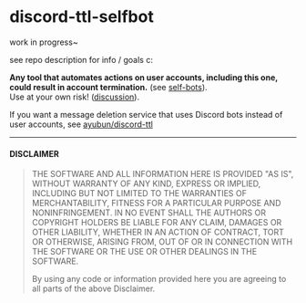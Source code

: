 # discord-ttl-selfbot

work in progress~

see repo description for info / goals c:

**Any tool that automates actions on user accounts, including this one, could result in account termination.** (see [self-bots][self-bots]).  
Use at your own risk! ([discussion](https://github.com/victornpb/undiscord/discussions/273)).

If you want a message deletion service that uses Discord bots instead of user accounts, see [ayubun/discord-ttl][discord-ttl]


----
#### DISCLAIMER

> THE SOFTWARE AND ALL INFORMATION HERE IS PROVIDED "AS IS", WITHOUT WARRANTY OF ANY KIND, EXPRESS OR IMPLIED, INCLUDING BUT NOT LIMITED TO THE WARRANTIES OF MERCHANTABILITY, FITNESS FOR A PARTICULAR PURPOSE AND NONINFRINGEMENT. IN NO EVENT SHALL THE AUTHORS OR COPYRIGHT HOLDERS BE LIABLE FOR ANY CLAIM, DAMAGES OR OTHER LIABILITY, WHETHER IN AN ACTION OF CONTRACT, TORT OR OTHERWISE, ARISING FROM, OUT OF OR IN CONNECTION WITH THE SOFTWARE OR THE USE OR OTHER DEALINGS IN THE SOFTWARE.
>
> By using any code or information provided here you are agreeing to all parts of the above Disclaimer.


<!-- links -->
  [self-bots]: https://support.discordapp.com/hc/en-us/articles/115002192352-Automated-user-accounts-self-bots-
  [discord-ttl]: https://github.com/ayubun/discord-ttl

